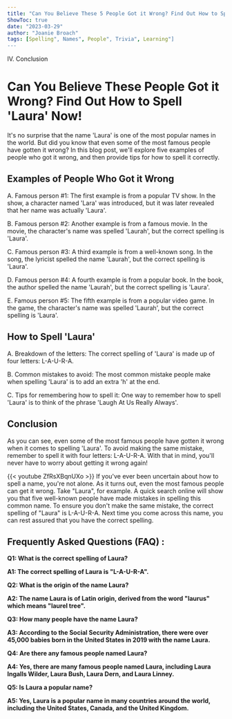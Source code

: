 ```yaml
---
title: "Can You Believe These 5 People Got it Wrong? Find Out How to Spell 'Laura' Now!"
ShowToc: true 
date: "2023-03-29"
author: "Joanie Broach" 
tags: [Spelling", Names", People", Trivia", Learning"]
---
```

IV. Conclusion

# Can You Believe These  People Got it Wrong? Find Out How to Spell 'Laura' Now!

It's no surprise that the name 'Laura' is one of the most popular names in the world. But did you know that even some of the most famous people have gotten it wrong? In this blog post, we'll explore five examples of people who got it wrong, and then provide tips for how to spell it correctly. 

## Examples of People Who Got it Wrong

A. Famous person #1: The first example is from a popular TV show. In the show, a character named 'Lara' was introduced, but it was later revealed that her name was actually 'Laura'. 

B. Famous person #2: Another example is from a famous movie. In the movie, the character's name was spelled 'Laurah', but the correct spelling is 'Laura'. 

C. Famous person #3: A third example is from a well-known song. In the song, the lyricist spelled the name 'Laurah', but the correct spelling is 'Laura'. 

D. Famous person #4: A fourth example is from a popular book. In the book, the author spelled the name 'Laurah', but the correct spelling is 'Laura'. 

E. Famous person #5: The fifth example is from a popular video game. In the game, the character's name was spelled 'Laurah', but the correct spelling is 'Laura'. 

## How to Spell 'Laura'

A. Breakdown of the letters: The correct spelling of 'Laura' is made up of four letters: L-A-U-R-A. 

B. Common mistakes to avoid: The most common mistake people make when spelling 'Laura' is to add an extra 'h' at the end. 

C. Tips for remembering how to spell it: One way to remember how to spell 'Laura' is to think of the phrase 'Laugh At Us Really Always'. 

## Conclusion

As you can see, even some of the most famous people have gotten it wrong when it comes to spelling 'Laura'. To avoid making the same mistake, remember to spell it with four letters: L-A-U-R-A. With that in mind, you'll never have to worry about getting it wrong again!

{{< youtube ZfRsXBqnUXo >}} 
If you've ever been uncertain about how to spell a name, you're not alone. As it turns out, even the most famous people can get it wrong. Take "Laura", for example. A quick search online will show you that five well-known people have made mistakes in spelling this common name. To ensure you don't make the same mistake, the correct spelling of "Laura" is L-A-U-R-A. Next time you come across this name, you can rest assured that you have the correct spelling.

## Frequently Asked Questions (FAQ) :
**Q1: What is the correct spelling of Laura?**

**A1: The correct spelling of Laura is "L-A-U-R-A".**

**Q2: What is the origin of the name Laura?**

**A2: The name Laura is of Latin origin, derived from the word "laurus" which means "laurel tree".**

**Q3: How many people have the name Laura?**

**A3: According to the Social Security Administration, there were over 45,000 babies born in the United States in 2019 with the name Laura.**

**Q4: Are there any famous people named Laura?**

**A4: Yes, there are many famous people named Laura, including Laura Ingalls Wilder, Laura Bush, Laura Dern, and Laura Linney.**

**Q5: Is Laura a popular name?**

**A5: Yes, Laura is a popular name in many countries around the world, including the United States, Canada, and the United Kingdom.**





